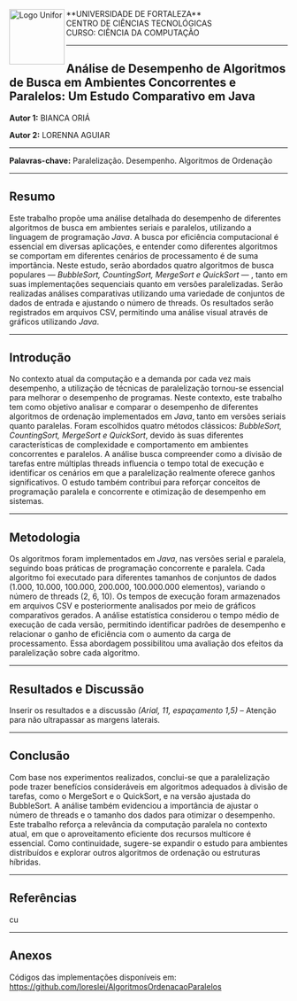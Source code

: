 <img height="100" alt="Logo Unifor" width="100" align="left" src="https://github.com/user-attachments/assets/e539a346-8d74-4cf0-a52a-bc5d786202b9" />
**UNIVERSIDADE DE FORTALEZA**<br>
CENTRO DE CIÊNCIAS TECNOLÓGICAS<br>
CURSO: CIÊNCIA DA COMPUTAÇÃO


---

## Análise de Desempenho de Algoritmos de Busca em Ambientes Concorrentes e Paralelos: Um Estudo Comparativo em Java

**Autor 1:** BIANCA ORIÁ 

**Autor 2:** LORENNA AGUIAR

---

**Palavras-chave:** Paralelização. Desempenho. Algoritmos de Ordenação

---

## Resumo

Este trabalho propõe uma análise detalhada do desempenho de diferentes algoritmos de busca em ambientes seriais e paralelos, utilizando a linguagem de programação *Java*. A busca por eficiência computacional é essencial em diversas aplicações, e entender como diferentes algoritmos se comportam em diferentes cenários de processamento é de suma importância. Neste estudo, serão abordados quatro algoritmos de busca populares — *BubbleSort, CountingSort, MergeSort e QuickSort* — , tanto em suas implementações sequenciais quanto em versões paralelizadas. Serão realizadas análises comparativas utilizando uma variedade de conjuntos de dados de entrada e ajustando o número de threads. Os resultados serão registrados em arquivos CSV, permitindo uma análise visual através de gráficos utilizando *Java*.

---

## Introdução

No contexto atual da computação e a demanda por cada vez mais desempenho, a utilização de técnicas de paralelização tornou-se essencial para melhorar o desempenho de programas. Neste contexto, este trabalho tem como objetivo analisar e comparar o desempenho de diferentes algoritmos de ordenação implementados em *Java*, tanto em versões seriais quanto paralelas. Foram escolhidos quatro métodos clássicos: *BubbleSort, CountingSort, MergeSort e QuickSort*, devido às suas diferentes características de complexidade e comportamento em ambientes concorrentes e paralelos.
A análise busca compreender como a divisão de tarefas entre múltiplas threads influencia o tempo total de execução e identificar os cenários em que a paralelização realmente oferece ganhos significativos. O estudo também contribui para reforçar conceitos de programação paralela e concorrente e otimização de desempenho em sistemas.

---

## Metodologia

Os algoritmos foram implementados em *Java*, nas versões serial e paralela, seguindo boas práticas de programação concorrente e paralela. Cada algoritmo foi executado para diferentes tamanhos de conjuntos de dados (1.000, 10.000, 100.000, 200.000, 100.000.000  elementos), variando o número de threads (2, 6, 10). Os tempos de execução foram armazenados em arquivos CSV e posteriormente analisados por meio de gráficos comparativos gerados.
A análise estatística considerou o tempo médio de execução de cada versão, permitindo identificar padrões de desempenho e relacionar o ganho de eficiência com o aumento da carga de processamento. Essa abordagem possibilitou uma avaliação dos efeitos da paralelização sobre cada algoritmo.


---

## Resultados e Discussão

Inserir os resultados e a discussão *(Arial, 11, espaçamento 1,5)* – Atenção para não ultrapassar as margens laterais.

---

## Conclusão

Com base nos experimentos realizados, conclui-se que a paralelização pode trazer benefícios consideráveis em algoritmos adequados à divisão de tarefas, como o MergeSort e o QuickSort, e na versão ajustada do BubbleSort. A análise também evidenciou a importância de ajustar o número de threads e o tamanho dos dados para otimizar o desempenho.
Este trabalho reforça a relevância da computação paralela no contexto atual, em que o aproveitamento eficiente dos recursos multicore é essencial. Como continuidade, sugere-se expandir o estudo para ambientes distribuídos e explorar outros algoritmos de ordenação ou estruturas híbridas.


---

## Referências

cu


---

## Anexos

Códigos das implementações disponíveis em: https://github.com/loreslei/AlgoritmosOrdenacaoParalelos



